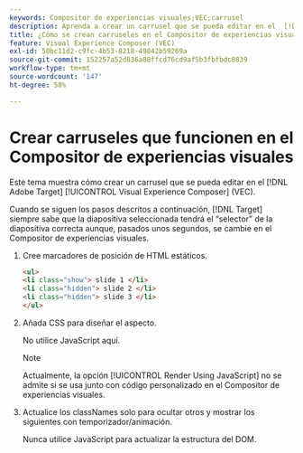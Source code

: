 ```yaml
---
keywords: Compositor de experiencias visuales;VEC;carrusel
description: Aprenda a crear un carrusel que se pueda editar en el  [!DNL Target] Compositor de experiencias visuales (VEC) de Adobe.
title: ¿Cómo se crean carruseles en el Compositor de experiencias visuales?
feature: Visual Experience Composer (VEC)
exl-id: 50bc11d2-c9fc-4b53-8218-49842b59269a
source-git-commit: 152257a52d836a88ffcd76cd9af5b3fbfbdc0839
workflow-type: tm+mt
source-wordcount: '147'
ht-degree: 58%

---
```


# Crear carruseles que funcionen en el Compositor de experiencias visuales

Este tema muestra cómo crear un carrusel que se pueda editar en el [!DNL Adobe Target] [!UICONTROL Visual Experience Composer] (VEC).

Cuando se siguen los pasos descritos a continuación, [!DNL Target] siempre sabe que la diapositiva seleccionada tendrá el “selector” de la diapositiva correcta aunque, pasados unos segundos, se cambie en el Compositor de experiencias visuales.

1. Cree marcadores de posición de HTML estáticos.

   ```html
   <ul>
   <li class="show"> slide 1 </li>
   <li class="hidden"> slide 2 </li>
   <li class="hidden"> slide 3 </li>
   </ul>
   ```

1. Añada CSS para diseñar el aspecto.

   No utilice JavaScript aquí.

   >[!NOTE]
   >
   >Actualmente, la opción [!UICONTROL Render Using JavaScript] no se admite si se usa junto con código personalizado en el Compositor de experiencias visuales.

1. Actualice los classNames solo para ocultar otros y mostrar los siguientes con temporizador/animación.

   Nunca utilice JavaScript para actualizar la estructura del DOM.
